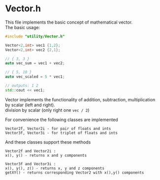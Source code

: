 # Vector.h

This file implements the basic concept of mathematical vector.\
The basic usage:
```c++
#include "utility/Vector.h"

Vector<2,int> vec1 {1,2};
Vector<2,int> vec2 {2,1};

// { 3, 3 }
auto vec_sum = vec1 + vec2;

// { 5, 10 }
auto vec_scaled = 5 * vec1;

// outputs: 1 2
std::cout << vec1;
```
Vector implements the functionality of addition, subtraction, multiplication by scalar (left and right).\
division by scalar (only right one `vec / 2`)

For convenience the following classes are implemented
```
Vector2f, Vector2i - for pair of floats and ints
Vector3f, Vector3i - for triplet of floats and ints
```

And these classes support these methods
```
Vector2f and Vector2i : 
x(), y() - returns x and y components

Vector3f and Vector3i : 
x(), y(), z() - returns x, y and z components
getXY() - returns corresponding Vector2 with x(),y() components
```


